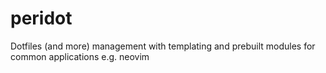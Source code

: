 # peridot
Dotfiles (and more) management with templating and prebuilt modules for common applications e.g. neovim
